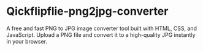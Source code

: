# Qickflipflie-png2jpg-converter
A free and fast PNG to JPG image converter tool built with HTML, CSS, and JavaScript. Upload a PNG file and convert it to a high-quality JPG instantly in your browser.
